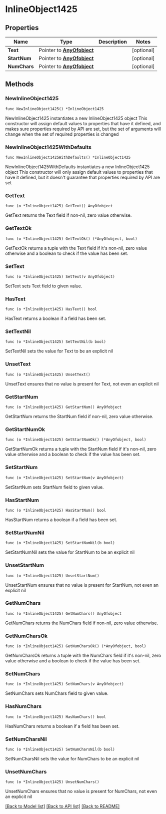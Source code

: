 # InlineObject1425

## Properties

Name | Type | Description | Notes
------------ | ------------- | ------------- | -------------
**Text** | Pointer to [**AnyOfobject**](anyOf&lt;object&gt;.md) |  | [optional] 
**StartNum** | Pointer to [**AnyOfobject**](anyOf&lt;object&gt;.md) |  | [optional] 
**NumChars** | Pointer to [**AnyOfobject**](anyOf&lt;object&gt;.md) |  | [optional] 

## Methods

### NewInlineObject1425

`func NewInlineObject1425() *InlineObject1425`

NewInlineObject1425 instantiates a new InlineObject1425 object
This constructor will assign default values to properties that have it defined,
and makes sure properties required by API are set, but the set of arguments
will change when the set of required properties is changed

### NewInlineObject1425WithDefaults

`func NewInlineObject1425WithDefaults() *InlineObject1425`

NewInlineObject1425WithDefaults instantiates a new InlineObject1425 object
This constructor will only assign default values to properties that have it defined,
but it doesn't guarantee that properties required by API are set

### GetText

`func (o *InlineObject1425) GetText() AnyOfobject`

GetText returns the Text field if non-nil, zero value otherwise.

### GetTextOk

`func (o *InlineObject1425) GetTextOk() (*AnyOfobject, bool)`

GetTextOk returns a tuple with the Text field if it's non-nil, zero value otherwise
and a boolean to check if the value has been set.

### SetText

`func (o *InlineObject1425) SetText(v AnyOfobject)`

SetText sets Text field to given value.

### HasText

`func (o *InlineObject1425) HasText() bool`

HasText returns a boolean if a field has been set.

### SetTextNil

`func (o *InlineObject1425) SetTextNil(b bool)`

 SetTextNil sets the value for Text to be an explicit nil

### UnsetText
`func (o *InlineObject1425) UnsetText()`

UnsetText ensures that no value is present for Text, not even an explicit nil
### GetStartNum

`func (o *InlineObject1425) GetStartNum() AnyOfobject`

GetStartNum returns the StartNum field if non-nil, zero value otherwise.

### GetStartNumOk

`func (o *InlineObject1425) GetStartNumOk() (*AnyOfobject, bool)`

GetStartNumOk returns a tuple with the StartNum field if it's non-nil, zero value otherwise
and a boolean to check if the value has been set.

### SetStartNum

`func (o *InlineObject1425) SetStartNum(v AnyOfobject)`

SetStartNum sets StartNum field to given value.

### HasStartNum

`func (o *InlineObject1425) HasStartNum() bool`

HasStartNum returns a boolean if a field has been set.

### SetStartNumNil

`func (o *InlineObject1425) SetStartNumNil(b bool)`

 SetStartNumNil sets the value for StartNum to be an explicit nil

### UnsetStartNum
`func (o *InlineObject1425) UnsetStartNum()`

UnsetStartNum ensures that no value is present for StartNum, not even an explicit nil
### GetNumChars

`func (o *InlineObject1425) GetNumChars() AnyOfobject`

GetNumChars returns the NumChars field if non-nil, zero value otherwise.

### GetNumCharsOk

`func (o *InlineObject1425) GetNumCharsOk() (*AnyOfobject, bool)`

GetNumCharsOk returns a tuple with the NumChars field if it's non-nil, zero value otherwise
and a boolean to check if the value has been set.

### SetNumChars

`func (o *InlineObject1425) SetNumChars(v AnyOfobject)`

SetNumChars sets NumChars field to given value.

### HasNumChars

`func (o *InlineObject1425) HasNumChars() bool`

HasNumChars returns a boolean if a field has been set.

### SetNumCharsNil

`func (o *InlineObject1425) SetNumCharsNil(b bool)`

 SetNumCharsNil sets the value for NumChars to be an explicit nil

### UnsetNumChars
`func (o *InlineObject1425) UnsetNumChars()`

UnsetNumChars ensures that no value is present for NumChars, not even an explicit nil

[[Back to Model list]](../README.md#documentation-for-models) [[Back to API list]](../README.md#documentation-for-api-endpoints) [[Back to README]](../README.md)


